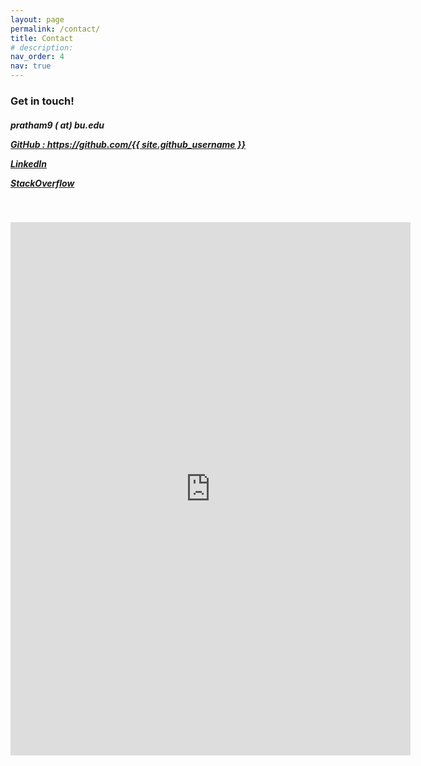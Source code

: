 ```yaml
---
layout: page
permalink: /contact/
title: Contact
# description:
nav_order: 4
nav: true
---
```



<h3>Get in touch!</h3>
<h5>
<p><i class="fas fa-envelope"></i> pratham9 ( at) bu.edu</p>
<p><a href="https://github.com/{{ site.github_username }}" title="GitHub"><i class="fab fa-github"></i> GitHub : https://github.com/{{ site.github_username }}</a></p>
<p><a href="https://www.linkedin.com/in/{{ site.linkedin_username }}" title="LinkedIn"><i class="fab fa-linkedin"></i> LinkedIn</a></p>
<p><a href="https://stackoverflow.com/users/{{ site.stackoverflow_id }}" title="Stackoverflow"><i class="fab fa-stack-overflow"></i> StackOverflow </a></p>
</h5>


<!-- <h4>Email me:</h4>
<div class="form">
<form action="https://formsubmit.co/el/woxica" method="POST">
    <input type="text" name="Name" placeholder="Name" required>
    <input type="email" name="Email" placeholder="Email" required>
    <input type="text" name="Subject" placeholder="Subject" required>
    <textarea name="Message" placeholder="Message" required></textarea>
    <button type="submit">Send</button>
</form>
</div> -->
<br>

<p align="center">
<iframe src="https://docs.google.com/forms/d/e/1FAIpQLSe_1sSPL-A2IObvnXjNvqOdpEYD8KPJG2ikkR5cmucRYA0ksQ/viewform?embedded=true" width="640" height="853" frameborder="0" marginheight="0" marginwidth="0">Loading…</iframe>
</p>

<style>
input[type=text], select {
  width: 100%;
  padding: 12px 20px;
  margin: 8px 0;
  display: inline-block;
  border: 1px solid #ccc;
  border-radius: 4px;
  box-sizing: border-box;
}
input[type=email], select {
  width: 100%;
  padding: 12px 20px;
  margin: 8px 0;
  display: inline-block;
  border: 1px solid #ccc;
  border-radius: 4px;
  box-sizing: border-box;
}
textarea, select {
  width: 100%;
  padding: 12px 20px;
  margin: 8px 0;
  display: inline-block;
  border: 1px solid #ccc;
  border-radius: 4px;
  box-sizing: border-box;
}

button[type=submit] {
  width: 100%;
  background-color: #4CAF50;
  color: white;
  padding: 14px 20px;
  margin: 8px 0;
  border: none;
  border-radius: 4px;
  cursor: pointer;
}

button[type=submit]:hover {
  background-color: #45a049;
}

div.form {
  border-radius: 5px;
  background-color: #f2f2f2;
  padding: 20px;
}
</style>